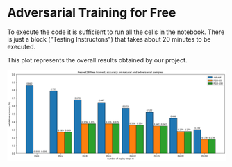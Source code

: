 # Adversarial Training for Free
To execute the code it is sufficient to run all the cells in the notebook.
There is just a block ("Testing Instructons") that takes about 20 minutes to be executed.

This plot represents the overall results obtained by our project.

![results](results.png)
